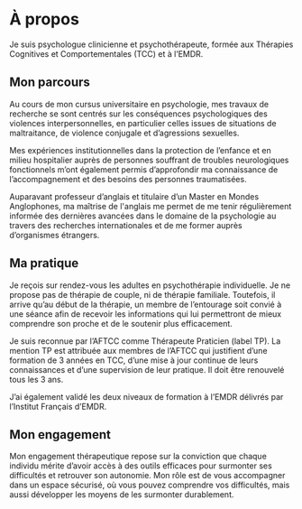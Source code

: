 # À propos

Je suis psychologue clinicienne et psychothérapeute, formée aux Thérapies Cognitives et Comportementales (TCC) et à l’EMDR.

## Mon parcours

Au cours de mon cursus universitaire en psychologie, mes travaux de recherche se sont centrés sur les conséquences psychologiques des violences interpersonnelles, en particulier celles issues de situations de maltraitance, de violence conjugale et d’agressions sexuelles.

Mes expériences institutionnelles dans la protection de l’enfance et en milieu hospitalier auprès de personnes souffrant de troubles neurologiques fonctionnels m’ont également permis d’approfondir ma connaissance de l’accompagnement et des besoins des personnes traumatisées.

Auparavant professeur d’anglais et titulaire d’un Master en Mondes Anglophones, ma maîtrise de l'anglais me permet de me tenir régulièrement informée des dernières avancées dans le domaine de la psychologie au travers des recherches internationales et de me former auprès d’organismes étrangers. 

## Ma pratique

Je reçois sur rendez-vous les adultes en psychothérapie individuelle. Je ne propose pas de thérapie de couple, ni de thérapie familiale. Toutefois, il arrive qu’au début de la thérapie, un membre de l’entourage soit convié à une séance afin de recevoir les informations qui lui permettront de mieux comprendre son proche et de le soutenir plus efficacement.

Je suis reconnue par l’AFTCC comme Thérapeute Praticien (label TP). La mention TP est attribuée aux membres de l’AFTCC qui justifient d’une formation de 3 années en TCC, d’une mise à jour continue de leurs connaissances et d’une supervision de leur pratique. Il doit être renouvelé tous les 3 ans.

J’ai également validé les deux niveaux de formation à l’EMDR délivrés par l’Institut Français d’EMDR.

## Mon engagement

Mon engagement thérapeutique repose sur la conviction que chaque individu mérite d’avoir accès à des outils efficaces pour surmonter ses difficultés et retrouver son autonomie. Mon rôle est de vous accompagner dans un espace sécurisé, où vous pouvez comprendre vos difficultés, mais aussi développer les moyens de les surmonter durablement.
